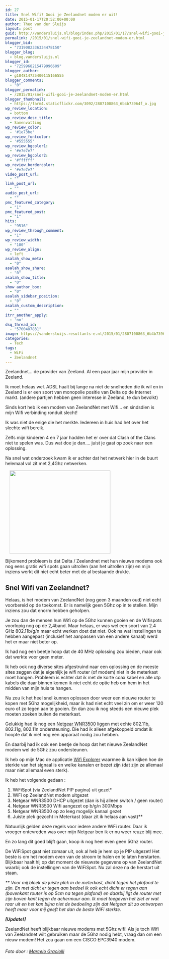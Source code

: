 ```yaml
---
id: 27
title: Snel Wifi? Gooi je Zeelandnet modem er uit!
date: 2015-01-17T20:52:00+00:00
author: Theo van der Sluijs
layout: post
guid: http://vandersluijs.nl/blog/index.php/2015/01/17/snel-wifi-gooi-je-zeelandnet-modem-er/
permalink: /2015/01/snel-wifi-gooi-je-zeelandnet-modem-er.html
blogger_bid:
  - "7319082336334478150"
blogger_blog:
  - blog.vandersluijs.nl
blogger_id:
  - "7259968215479996609"
blogger_author:
  - g104814725400115166555
blogger_comments:
  - "0"
blogger_permalink:
  - /2015/01/snel-wifi-gooi-je-zeelandnet-modem-er.html
blogger_thumbnail:
  - https://farm4.staticflickr.com/3092/2807100863_6b4b73964f_o.jpg
wp_review_location:
  - bottom
wp_review_desc_title:
  - Samenvatting
wp_review_color:
  - '#1e73be'
wp_review_fontcolor:
  - '#555555'
wp_review_bgcolor1:
  - '#e7e7e7'
wp_review_bgcolor2:
  - '#ffffff'
wp_review_bordercolor:
  - '#e7e7e7'
video_post_url:
  - ""
link_post_url:
  - ""
audio_post_url:
  - ""
pmc_featured_category:
  - "1"
pmc_featured_post:
  - "1"
hits:
  - "9516"
wp_review_through_comment:
  - "1"
wp_review_width:
  - "100"
wp_review_align:
  - left
asalah_show_meta:
  - "0"
asalah_show_share:
  - "0"
asalah_show_title:
  - "0"
show_author_box:
  - "0"
asalah_sidebar_position:
  - "0"
asalah_custom_description:
  - ""
itrr_another_apply:
  - 'no'
dsq_thread_id:
  - "5700487831"
image: https://vandersluijs.resultants-e.nl/2015/01/2807100863_6b4b73964f_o.jpg
categories:
  - Tech
tags:
  - WiFi
  - Zeelandnet
---
```

Zeelandnet&#8230; de provider van Zeeland. Al een paar jaar mijn provider in Zeeland.

Ik moet helaas wel. ADSL haalt bij lange na niet de snelheden die ik wil en in Zeeland is er een soort van monopolie positie van Delta op de Internet markt. (andere partijen hebben geen interesse in Zeeland, te dun bevolkt)

Sinds kort heb ik een modem van ZeelandNet met Wifi&#8230; en sindsdien is mijn Wifi verbinding ronduit slecht!
  
<!--more-->

Ik was niet de enige die het merkte. Iedereen in huis had het over het slechte wifi bereik.

Zelfs mijn kinderen 4 en 7 jaar hadden het er over dat Clash of the Clans niet te spelen was. Dus wat doe je dan&#8230;. juist je gaat op zoek naar een oplossing.

Na snel wat onderzoek kwam ik er achter dat het netwerk hier in de buurt helemaal vol zit met 2,4Ghz netwerken.
  
<a style="margin-left: 1em; margin-right: 1em;" href="https://farm9.staticflickr.com/8607/15680406844_325882a011.jpg"><img src="https://farm9.staticflickr.com/8607/15680406844_325882a011.jpg" alt="" width="320" height="264" border="0" /></a>
  
Bijkomend probleem is dat Delta / Zeelandnet met hun nieuwe modems ook nog eens gratis wifi spots gaan uitrollen (aan het uitrollen zijn) en mijn inziens werkt dit niet echt beter met de al bestaande drukte.

## Snel Wifi van Zeelandnet?

Helaas, is het modem van ZeelandNet (nog geen 3 maanden oud) niet echt voorbereid op de toekomst. Er is namelijk geen 5Ghz op in te stellen. Mijn inziens zou dat enorm hebben geholpen.

Je zou dan de mensen hun Wifi op de 5Ghz kunnen gooien en de Wifispots voorlopig nog op de 2,4band. Maar helaas, er was wel een soort van 2.4 GHz 802.11b/g/n maar echt werken doet dat niet. Ook na wat instellingen te hebben aangepast (inclusief het aanpassen van een andere kanaal) werd het er maar niet beter op.

Ik had nog een beetje hoop dat de 40 MHz oplossing zou bieden, maar ook dat werkte voor geen meter.

Ik heb ook nog diverse sites afgestruind naar een oplossing en de meeste sites zeggen dat je eigenlijk je wifi router (of modem) niet in de meterkast moet hangen. Probleem is echter dat ik met de korte coax kabel en alle utp kabels die daar binnen komen ik niet echt de optie heb om hem in het midden van mijn huis te hangen.

Nu zou ik het heel snel kunnen oplossen door weer een nieuwe router te kopen met 5Ghz mogelijkheid, maar ik had niet echt veel zin om er weer 120 euro of zo tegen aan te gooien. En dan zou ik nog steeds een nieuwe plek moeten zoeken buiten de meterkast.

Gelukkig had ik nog een <a href="http://tweakers.net/pricewatch/241223/netgear-wnr3500/reviews/" target="_blank">Netgear WNR3500</a> liggen met echte 802.11b, 802.11g, 802.11n ondersteuning. Die had ik alleen afgekoppeld omdat ik hoopte dat ik niet nog een apparaat nodig zou hebben.

En daarbij had ik ook een beetje de hoop dat het nieuwe ZeelandNet modem wel de 5Ghz zou ondersteunen.

Ik heb op mijn Mac de applicatie <a href="https://itunes.apple.com/nl/app/wifi-explorer/id494803304?mt=12" target="_blank" rel="nofollow">Wifi Explorer</a> waarmee ik kan kijken hoe de sterkte van het signaal is en welke kanalen er bezet zijn (dat zijn ze allemaal maar niet allemaal even sterk).

Ik heb het volgende gedaan :

<div class="separator" style="clear: both; text-align: left;">
  <ol>
    <li>
      WiFiSpot (via ZeelandNet PIP pagina) uit gezet*
    </li>
    <li>
      WiFi op ZeelandNet modem uitgezet
    </li>
    <li>
      Netgear WNR3500 DHCP uitgezet (dan is hij alleen switch / geen router)
    </li>
    <li>
      Netgear WNR3500 Wifi aangezet op b/g/n 300Mbps
    </li>
    <li>
      Netgear WNR3500 op zo leeg mogelijk kanaal gezet
    </li>
    <li>
      Juiste plek gezocht in Meterkast (daar zit ik helaas aan vast)**
    </li>
  </ol>
  
  <p>
    Natuurlijk gelden deze regels voor iedere andere WiFi router. Daar ik vroeger ontevreden was over mijn Netgear ben ik er nu weer reuze blij mee.
  </p>
  
  <p>
    En zo lang dit goed blijft gaan, koop ik nog heel even geen 5Ghz router.
  </p>
  
  <p>
    De WiFiSpot gaat niet zomaar uit, ook al heb je hem op je PIP uitgezet! Het beste is om het modem even van de stroom te halen en te laten herstarten. Blijkbaar haalt hij op dat moment de nieuwste gegevens op van ZeelandNet waarbij ook de instellingen van de WiFiSpot. Nu zal deze na de herstart uit staan.
  </p>
  
  <p>
    <em>** Voor mij bleek de juiste plek in de meterkast, dicht tegen het plafond te zijn. En met dicht er tegen aan bedoel ik ook echt dicht er tegen aan (bovenkant router is op 5cm na tegen plafond) en daarbij ligt de router met zijn boven kant tegen de achermuur aan. Ik moet toegeven het ziet er wat raar uit en het kan bijna niet de bedoeling zijn dat Netgear dit zo ontworpen heeft maar voor mij geeft het dan de beste WiFi sterkte.</em>
  </p>
  
  <p>
    <em><strong>[Update!]</strong></em>
  </p>
  
  <p>
    ZeelandNet heeft blijkbaar nieuwe modems met 5Ghz wifi! Als je toch Wifi van Zeelandnet wilt gebruiken maar de 5Ghz nodig hebt, vraag dan om een nieuw modem! Het zou gaan om een CISCO EPC3940 modem.
  </p>
  
  <h6>
    <em>Foto door : <a class="owner-name truncate" title="Go to Marcelo Graciolli's photostream" href="https://www.flickr.com/photos/marcelograciolli/" data-rapid_p="72" data-track="attributionNameClick">Marcelo Graciolli</a></em>
  </h6>
</div>